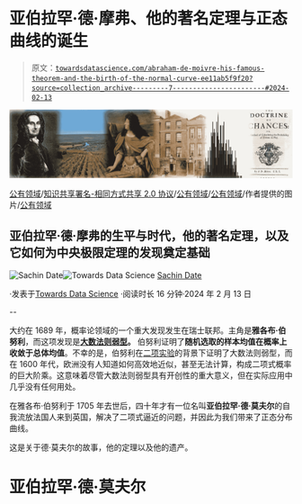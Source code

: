# 亚伯拉罕·德·摩弗、他的著名定理与正态曲线的诞生

> 原文：[`towardsdatascience.com/abraham-de-moivre-his-famous-theorem-and-the-birth-of-the-normal-curve-ee11ab5f9f20?source=collection_archive---------7-----------------------#2024-02-13`](https://towardsdatascience.com/abraham-de-moivre-his-famous-theorem-and-the-birth-of-the-normal-curve-ee11ab5f9f20?source=collection_archive---------7-----------------------#2024-02-13)

![](img/b1d18364b58f81fec05f47a57fdb20bb.png)

[公有领域](https://commons.wikimedia.org/wiki/File:Abraham_de_moivre.jpg)/[知识共享署名-相同方式共享 2.0 协议](https://www.flickr.com/photos/mistyanddavid/3637332203)/[公有领域](https://picryl.com/media/louis-xiv-king-of-france-16381715-by-after-pierre-mignard-chateau-de-versailles-50f1e3)/[公有领域](https://en.wikipedia.org/wiki/File:Old_Slaughter%27s_Coffee_House.jpg)/作者提供的图片/[公有领域](https://picryl.com/media/de-moivre-the-doctrine-of-chances-1718-136-5a576c)

## 亚伯拉罕·德·摩弗的生平与时代，他的著名定理，以及它如何为中央极限定理的发现奠定基础

[](https://timeseriesreasoning.medium.com/?source=post_page---byline--ee11ab5f9f20--------------------------------)![Sachin Date](https://timeseriesreasoning.medium.com/?source=post_page---byline--ee11ab5f9f20--------------------------------)[](https://towardsdatascience.com/?source=post_page---byline--ee11ab5f9f20--------------------------------)![Towards Data Science](https://towardsdatascience.com/?source=post_page---byline--ee11ab5f9f20--------------------------------) [Sachin Date](https://timeseriesreasoning.medium.com/?source=post_page---byline--ee11ab5f9f20--------------------------------)

·发表于[Towards Data Science](https://towardsdatascience.com/?source=post_page---byline--ee11ab5f9f20--------------------------------) ·阅读时长 16 分钟·2024 年 2 月 13 日

--

大约在 1689 年，概率论领域的一个重大发现发生在瑞士联邦。主角是**雅各布·伯努利**，而这项发现是[**大数法则弱型**](https://medium.com/towards-data-science/on-jacob-bernoulli-the-law-of-large-numbers-and-the-origins-of-the-central-limit-theorem-8101bc6104e1)**。** 伯努利证明了**随机选取的样本均值在概率上收敛于总体均值**。不幸的是，伯努利在[二项实验](https://en.wikipedia.org/wiki/Binomial_distribution)的背景下证明了大数法则弱型，而在 1600 年代，欧洲没有人知道如何高效地近似，甚至无法计算，构成二项式概率的巨大阶乘。这意味着尽管大数法则弱型具有开创性的重大意义，但在实际应用中几乎没有任何用处。

在雅各布·伯努利于 1705 年去世后，四十年才有一位名叫**亚伯拉罕·德·莫夫尔**的自我流放法国人来到英国，解决了二项式逼近的问题，并因此为我们带来了正态分布曲线。

这是关于德·莫夫尔的故事，他的定理以及他的遗产。

# 亚伯拉罕·德·莫夫尔
